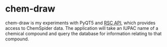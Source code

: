 # chem-draw

chem-draw is my experiments with PyQT5 and [RSC API](https://developer.rsc.org/), which provides access to ChemSpider data. The application will take an IUPAC name of a chemical compound and query the database for information relating to that compound.
